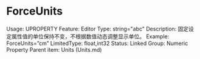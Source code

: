 # ForceUnits

Usage: UPROPERTY
Feature: Editor
Type: string="abc"
Description: 固定设定属性值的单位保持不变，不根据数值动态调整显示单位。
Example: ForceUnits=”cm”
LimitedType: float,int32
Status: Linked
Group: Numeric Property
Parent item: Units (Units.md)